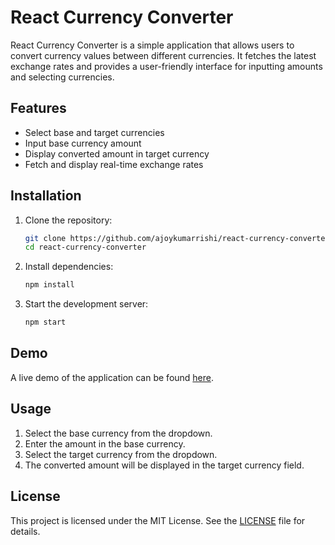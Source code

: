 
# React Currency Converter

React Currency Converter is a simple application that allows users to convert currency values between different currencies. It fetches the latest exchange rates and provides a user-friendly interface for inputting amounts and selecting currencies.

## Features

- Select base and target currencies
- Input base currency amount
- Display converted amount in target currency
- Fetch and display real-time exchange rates

## Installation

1. Clone the repository:

   ```bash
   git clone https://github.com/ajoykumarrishi/react-currency-converter.git
   cd react-currency-converter
   ```

2. Install dependencies:

   ```bash
   npm install
   ```

3. Start the development server:

   ```bash
   npm start
   ```

## Demo

A live demo of the application can be found [here](https://ajoykumarrishi.github.io/react-currency-converter).

## Usage

1. Select the base currency from the dropdown.
2. Enter the amount in the base currency.
3. Select the target currency from the dropdown.
4. The converted amount will be displayed in the target currency field.

## License

This project is licensed under the MIT License. See the [LICENSE](LICENSE) file for details.

